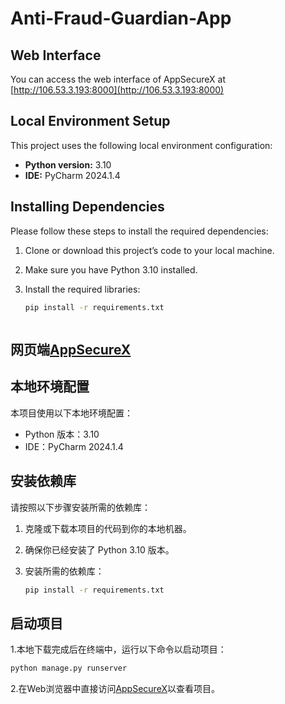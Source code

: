 # Anti-Fraud-Guardian-App
## Web Interface  
You can access the web interface of AppSecureX at [http://106.53.3.193:8000](http://106.53.3.193:8000)

## Local Environment Setup

This project uses the following local environment configuration:

- **Python version:** 3.10  
- **IDE:** PyCharm 2024.1.4

## Installing Dependencies

Please follow these steps to install the required dependencies:

1. Clone or download this project’s code to your local machine.  
2. Make sure you have Python 3.10 installed.  
3. Install the required libraries:

   ```bash
   pip install -r requirements.txt



## 网页端[AppSecureX](http://106.53.3.193:8000)

## 本地环境配置

本项目使用以下本地环境配置：

- Python 版本：3.10
- IDE：PyCharm 2024.1.4

## 安装依赖库

请按照以下步骤安装所需的依赖库：

1. 克隆或下载本项目的代码到你的本地机器。
2. 确保你已经安装了 Python 3.10 版本。
3. 安装所需的依赖库：

    ```bash
    pip install -r requirements.txt
    ```

## 启动项目

1.本地下载完成后在终端中，运行以下命令以启动项目：

```bash
python manage.py runserver
```

2.在Web浏览器中直接访问[AppSecureX](http://106.53.3.193:8000)以查看项目。

